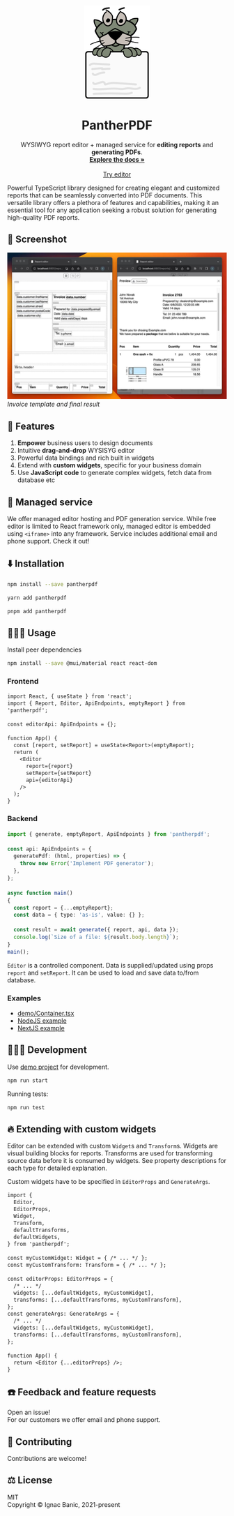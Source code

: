 <div align="center">
  <a href="https://github.com/othneildrew/Best-README-Template">
    <img src="docs/logo.png" alt="Logo" width="150" height="215">
  </a>

  <h1 align="center">PantherPDF</h1>

  <p align="center">
    WYSIWYG report editor + managed service for <strong>editing reports</strong> and <strong>generating PDFs</strong>.
    <br />
    <a href="https://www.pantherpdf.com/docs/"><strong>Explore the docs »</strong></a>
    <br />
    <br />
    <a href="https://www.pantherpdf.com/login/">Try editor</a>
  </p>
</div>

Powerful TypeScript library designed for creating elegant and customized reports that can be seamlessly converted into PDF documents. This versatile library offers a plethora of features and capabilities, making it an essential tool for any application seeking a robust solution for generating high-quality PDF reports.

## 📸 Screenshot
![Report editor in action](docs/screenshot.jpg)
*Invoice template and final result*

## 💪 Features
1. **Empower** business users to design documents
2. Intuitive **drag-and-drop** WYSISYG editor
3. Powerful data bindings and rich built in widgets
4. Extend with **custom widgets**, specific for your business domain
5. Use **JavaScript code** to generate complex widgets, fetch data from database etc

## 💼 Managed service
We offer managed editor hosting and PDF generation service.
While free editor is limited to React framework only, managed editor is embedded
using `<iframe>` into any framework. Service includes
additional email and phone support. Check it out!

## ⬇️ Installation
```sh
npm install --save pantherpdf
```

```sh
yarn add pantherpdf
```

```sh
pnpm add pantherpdf
```

## 👩🏻‍💻 Usage
Install peer dependencies
```sh
npm install --save @mui/material react react-dom
```

### Frontend
```tsx
import React, { useState } from 'react';
import { Report, Editor, ApiEndpoints, emptyReport } from 'pantherpdf';

const editorApi: ApiEndpoints = {};

function App() {
  const [report, setReport] = useState<Report>(emptyReport);
  return (
    <Editor
      report={report}
      setReport={setReport}
      api={editorApi}
    />
  );
}
```

### Backend
```ts
import { generate, emptyReport, ApiEndpoints } from 'pantherpdf';

const api: ApiEndpoints = {
  generatePdf: (html, properties) => {
    throw new Error('Implement PDF generator');
  },
};

async function main()
{
  const report = {...emptyReport};
  const data = { type: 'as-is', value: {} };

  const result = await generate({ report, api, data });
  console.log(`Size of a file: ${result.body.length}`);
}
main();
```

`Editor` is a controlled component. Data is supplied/updated using props
`report` and `setReport`. It can be used to load and save data to/from database.

### Examples
- [demo/Container.tsx](demo/Container.tsx)
- [NodeJS example](https://github.com/pantherpdf/example-nodejs)
- [NextJS example](https://github.com/pantherpdf/example-nextjs)

## 👷🏻‍♂️ Development
Use [demo project](demo/Container.tsx) for development.
```sh
npm run start
```

Running tests:
```sh
npm run test
```

## 🔥 Extending with custom widgets
Editor can be extended with custom `Widget`s and `Transform`s. Widgets are
visual building blocks for reports. Transforms are used for transforming
source data before it is consumed by widgets. See property descriptions for
each type for detailed explanation.

Custom widgets have to be specified in `EditorProps` and `GenerateArgs`.

```tsx
import {
  Editor,
  EditorProps,
  Widget,
  Transform,
  defaultTransforms,
  defaultWidgets,
} from 'pantherpdf';

const myCustomWidget: Widget = { /* ... */ };
const myCustomTransform: Transform = { /* ... */ };

const editorProps: EditorProps = {
  /* ... */
  widgets: [...defaultWidgets, myCustomWidget],
  transforms: [...defaultTransforms, myCustomTransform],
};
const generateArgs: GenerateArgs = {
  /* ... */
  widgets: [...defaultWidgets, myCustomWidget],
  transforms: [...defaultTransforms, myCustomTransform],
};

function App() {
  return <Editor {...editorProps} />;
}
```

## ☎️ Feedback and feature requests
Open an issue!<br/>
For our customers we offer email and phone support.

## 🤝 Contributing
Contributions are welcome!

## ⚖️ License
MIT<br/>
Copyright © Ignac Banic, 2021-present
